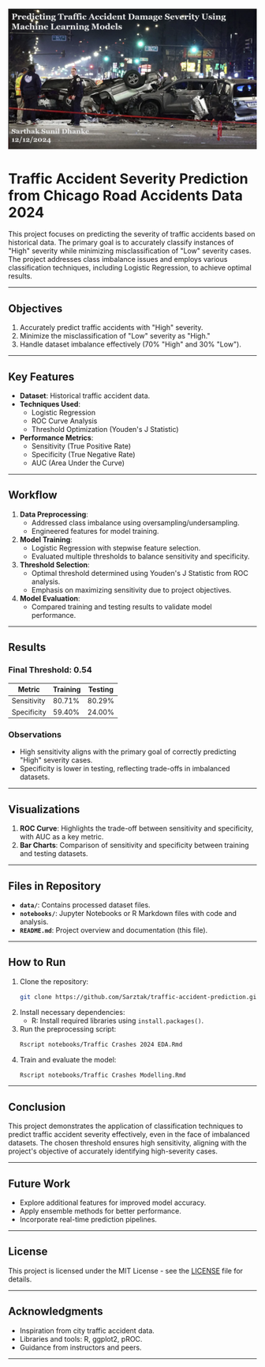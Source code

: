 ![Project Banner](assets/accident.png)

# Traffic Accident Severity Prediction from Chicago Road Accidents Data 2024

This project focuses on predicting the severity of traffic accidents based on historical data. The primary goal is to accurately classify instances of "High" severity while minimizing misclassification of "Low" severity cases. The project addresses class imbalance issues and employs various classification techniques, including Logistic Regression, to achieve optimal results.

---

## Objectives

1. Accurately predict traffic accidents with "High" severity.
2. Minimize the misclassification of "Low" severity as "High."
3. Handle dataset imbalance effectively (70% "High" and 30% "Low").

---

## Key Features

- **Dataset**: Historical traffic accident data.
- **Techniques Used**:
  - Logistic Regression
  - ROC Curve Analysis
  - Threshold Optimization (Youden's J Statistic)
- **Performance Metrics**:
  - Sensitivity (True Positive Rate)
  - Specificity (True Negative Rate)
  - AUC (Area Under the Curve)

---

## Workflow

1. **Data Preprocessing**:
   - Addressed class imbalance using oversampling/undersampling.
   - Engineered features for model training.
2. **Model Training**:
   - Logistic Regression with stepwise feature selection.
   - Evaluated multiple thresholds to balance sensitivity and specificity.
3. **Threshold Selection**:
   - Optimal threshold determined using Youden's J Statistic from ROC analysis.
   - Emphasis on maximizing sensitivity due to project objectives.
4. **Model Evaluation**:
   - Compared training and testing results to validate model performance.

---

## Results

### Final Threshold: **0.54**

| Metric      | Training | Testing |
| ----------- | -------- | ------- |
| Sensitivity | 80.71%   | 80.29%  |
| Specificity | 59.40%   | 24.00%  |

### Observations

- High sensitivity aligns with the primary goal of correctly predicting "High" severity cases.
- Specificity is lower in testing, reflecting trade-offs in imbalanced datasets.

---

## Visualizations

1. **ROC Curve**: Highlights the trade-off between sensitivity and specificity, with AUC as a key metric.
2. **Bar Charts**: Comparison of sensitivity and specificity between training and testing datasets.

---

## Files in Repository

- **`data/`**: Contains processed dataset files.
- **`notebooks/`**: Jupyter Notebooks or R Markdown files with code and analysis.
- **`README.md`**: Project overview and documentation (this file).

---

## How to Run

1. Clone the repository:
   ```bash
   git clone https://github.com/Sarztak/traffic-accident-prediction.git
   ```
2. Install necessary dependencies:
   - R: Install required libraries using `install.packages()`.
3. Run the preprocessing script:
   ```bash
   Rscript notebooks/Traffic Crashes 2024 EDA.Rmd
   ```
4. Train and evaluate the model:
   ```bash
   Rscript notebooks/Traffic Crashes Modelling.Rmd
   ```

---

## Conclusion

This project demonstrates the application of classification techniques to predict traffic accident severity effectively, even in the face of imbalanced datasets. The chosen threshold ensures high sensitivity, aligning with the project's objective of accurately identifying high-severity cases.

---

## Future Work

- Explore additional features for improved model accuracy.
- Apply ensemble methods for better performance.
- Incorporate real-time prediction pipelines.

---

## License

This project is licensed under the MIT License - see the [LICENSE](LICENSE) file for details.

---

## Acknowledgments

- Inspiration from city traffic accident data.
- Libraries and tools: R, ggplot2, pROC.
- Guidance from instructors and peers.

---

